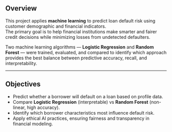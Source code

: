 ## Overview

This project applies **machine learning** to predict loan default risk using customer demographic and financial indicators.  
The primary goal is to help financial institutions make smarter and fairer credit decisions while minimizing losses from undetected defaulters.

Two machine learning algorithms — **Logistic Regression** and **Random Forest** — were trained, evaluated, and compared to identify which approach provides the best balance between predictive accuracy, recall, and interpretability.

---

## Objectives

- Predict whether a borrower will default on a loan based on profile data.  
- Compare **Logistic Regression** (interpretable) vs **Random Forest** (non-linear, high accuracy).  
- Identify which borrower characteristics most influence default risk.  
- Apply ethical AI practices, ensuring fairness and transparency in financial modeling.
